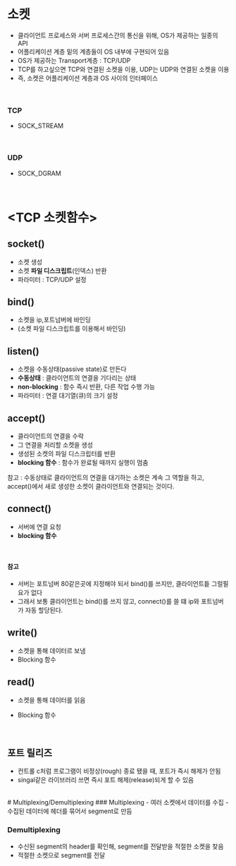 # 소켓
- 클라이언트 프로세스와 서버 프로세스간의 통신을 위해, OS가 제공하는 일종의 API
- 어플리케이션 계층 밑의 계층들이 OS 내부에 구현되어 있음
- OS가 제공하는 Transport계층 : TCP/UDP 
- TCP를 하고싶으면 TCP와 연결된 소켓을 이용, UDP는 UDP와 연결된 소켓을 이용
- 즉, 소켓은 어플리케이션 계층과 OS 사이의 인터페이스

<br>

### TCP
- SOCK_STREAM

<br>

### UDP
- SOCK_DGRAM

<br>

# <TCP 소켓함수>
## socket()
- 소켓 생성
- 소켓 **파일 디스크립트**(인덱스) 반환
- 파라미터 : TCP/UDP 설정

## bind()
- 소켓을 ip,포트넘버에 바인딩
- (소켓 파일 디스크립트를 이용해서 바인딩)

## listen()
- 소켓을 수동상태(passive state)로 만든다
- ****수동상태**** : 클라이언트의 연결을 기다리는 상태
- **non-blocking** : 함수 즉시 반환, 다른 작업 수행 가능
- 파라미터 : 연결 대기열(큐)의 크기 설정

## accept()
- 클라이언트의 연결을 수락
- 그 연결을 처리할 소켓을 생성
- 생성된 소켓의 파일 디스크립터를 반환
- **blocking 함수** : 함수가 완료될 때까지 실행이 멈춤

참고 : 수동상태로 클라이언트의 연결을 대기하는 소켓은 계속 그 역할을 하고, accept()에서 새로 생성한 소켓이 클라이언트와 연결되는 것이다.
## connect()
- 서버에 연결 요청
- **blocking 함수**

<br>

#### 참고
- 서버는 포트넘버 80같은곳에 지정해야 되서 bind()를 쓰지만, 클라이언트틑 그럴필요가 없다
- 그래서 보통 클라이언트는 bind()를 쓰지 않고, connect()를 쓸 떄 ip와 포트넘버가 자동 할당된다.
## write()
- 소켓을 통해 데이터르 보냄
- Blocking 함수
## read()
- 소켓을 통해 데이터를 읽음
- Blocking 함수

  <br>

 ## 포트 릴리즈
  - 컨트롤 c처럼 프로그램이 비정상(rough) 종료 됐을 때, 포트가 즉시 해제가 안됨
  - singal같은 라이브러리 쓰면 즉시 포트 해제(release)되게 할 수 있음

<br>
# Multiplexing/Demultiplexing
### Multiplexing
- 여러 소켓에서 데이터를 수집
- 수집된 데이터에 헤더를 묶어서 segment로 만듬

### Demultiplexing
- 수신된 segment의 header를 확인해, segment를 전달받을 적절한 소켓을 찾음
- 적절한 소켓으로 segment를 전달
